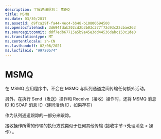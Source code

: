 ```yaml
---
description: 了解详细信息： MSMQ
title: MSMQ
ms.date: 03/30/2017
ms.assetid: d9fca29f-fa44-4ec4-bb48-b10800694500
ms.openlocfilehash: 3d694fdab202cd2b3b03c377f72d93c22cbae263
ms.sourcegitcommit: ddf7edb67715a5b9a45e3dd44536dabc153c1de0
ms.translationtype: MT
ms.contentlocale: zh-CN
ms.lasthandoff: 02/06/2021
ms.locfileid: "99720574"
---
```

# <a name="msmq"></a>MSMQ

在 MSMQ 应用程序中，不会在 MSMQ 与队列通道之间传输任何额外活动。  
  
 另外，在执行 Send（发送）操作和 Receive（接收）操作时，还将 MSMQ 消息 ID 和 SOAP 消息 ID（连同活动 ID，如果存在）  
  
 作为队列通道跟踪的一部分来跟踪。  
  
 接收操作所需的传输的执行方式类似于任何其他传输 (接收字节->处理消息 > 操作) 。
